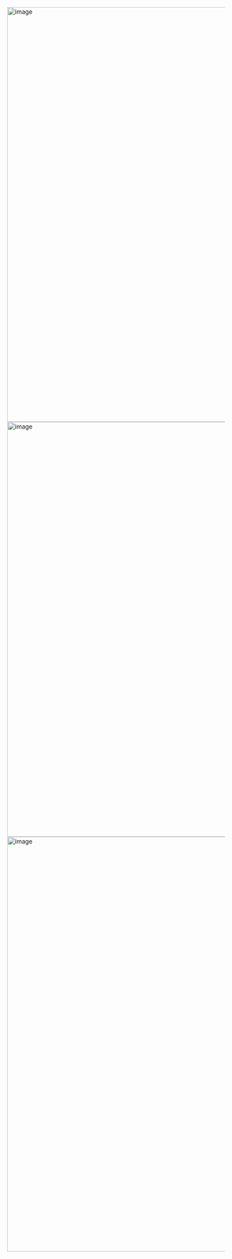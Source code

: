 <img width="960" alt="image" src="https://github.com/Elite-Rutvik/Tuber-Detection/assets/114175039/80e70cc9-959c-4d5f-8c8c-74d4964a8fc6">
<img width="960" alt="image" src="https://github.com/Elite-Rutvik/Tuber-Detection/assets/114175039/b2a79cba-a188-4c52-b2f6-8535fb753ee5">
<img width="960" alt="image" src="https://github.com/Elite-Rutvik/Tuber-Detection/assets/114175039/ba12dfa6-2c87-4b52-a395-c3909a273695">
